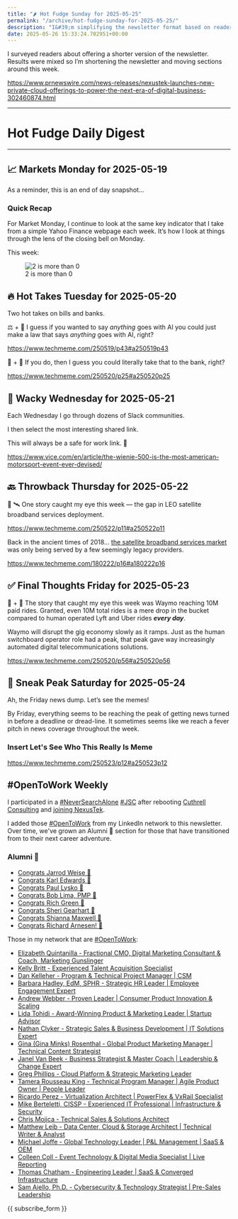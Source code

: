 ```yaml
---
title: "🌶️ Hot Fudge Sunday for 2025-05-25"
permalink: "/archive/hot-fudge-sunday-for-2025-05-25/"
description: "I&#39;m simplifying the newsletter format based on reader feedback while covering key market insights and career updates."
date: 2025-05-26 15:33:24.702951+00:00
---
```


I surveyed readers about offering a shorter version of the newsletter. Results were mixed so I’m shortening the newsletter and moving sections around this week.

https://www.prnewswire.com/news-releases/nexustek-launches-new-private-cloud-offerings-to-power-the-next-era-of-digital-business-302460874.html

---
   
# Hot Fudge Daily Digest
   
---

## 📈 Markets Monday for 2025-05-19

As a reminder, this is an end of day snapshot…

<h3 data-pm-slice="1 1 []">Quick Recap</h3>

For Market Monday, I continue to look at the same key indicator that I take from a simple Yahoo Finance webpage each week. It’s how I look at things through the lens of the closing bell on Monday.

This week:

<figure><img src="https://assets.buttondown.email/images/9f59fd9d-4b10-4185-9bef-4877d6c949d7.png?w=960&amp;fit=max" alt="2 is more than 0" draggable="false"><figcaption>2 is more than 0</figcaption></figure>

## 🔥 Hot Takes Tuesday for 2025-05-20
 
<p>Two hot takes on bills and banks.</p><p>⚖️ + 🤖 I guess if you wanted to say <em>anything</em> goes with AI you could just make a law that says <em>anything</em> goes with AI, right?</p><p><a target="_blank" rel="noopener noreferrer nofollow" href="https://www.techmeme.com/250519/p43#a250519p43">https://www.techmeme.com/250519/p43#a250519p43</a></p><p>🤖 + 🏦 If you do, then I guess you could literally take that to the bank, right?</p><p><a target="_blank" rel="noopener noreferrer nofollow" href="https://www.techmeme.com/250520/p25#a250520p25">https://www.techmeme.com/250520/p25#a250520p25</a></p><p></p>
   
## 🤪 Wacky Wednesday for 2025-05-21
 
<p>Each Wednesday I go through dozens of Slack communities.</p><p>I then select the most interesting shared link.</p><p>This will always be a safe for work link. 🙈</p><p><a target="_blank" rel="noopener noreferrer nofollow" href="https://www.vice.com/en/article/the-wienie-500-is-the-most-american-motorsport-event-ever-devised/">https://www.vice.com/en/article/the-wienie-500-is-the-most-american-motorsport-event-ever-devised/</a></p>
   
## 🔙 Throwback Thursday for 2025-05-22
 
<p>📡 🛰️ One story caught my eye this week — the gap in LEO satellite broadband services deployment.</p><p><a target="_blank" rel="noopener noreferrer nofollow" href="https://www.techmeme.com/250522/p11#a250522p11">https://www.techmeme.com/250522/p11#a250522p11</a></p><p>Back in the ancient times of 2018… <a target="_blank" rel="noopener noreferrer nofollow" href="https://en.wikipedia.org/wiki/Satellite_Internet_access">the satellite broadband services market</a> was only being served by a few seemingly legacy providers.</p><p><a target="_blank" rel="noopener noreferrer nofollow" href="https://www.techmeme.com/180222/p16#a180222p16">https://www.techmeme.com/180222/p16#a180222p16</a></p>
   
## ✅ Final Thoughts Friday for 2025-05-23
 
<p>🤖 + 🔮 The story that caught my eye this week was Waymo reaching 10M paid rides. Granted, even 10M total rides is a mere drop in the bucket compared to human operated Lyft and Uber rides <strong><em>every day</em></strong>. </p><p>Waymo will disrupt the gig economy slowly as it ramps. Just as the human switchboard operator role had a peak, that peak gave way increasingly automated digital telecommunications solutions.</p><p><a target="_blank" rel="noopener noreferrer nofollow" href="https://www.techmeme.com/250520/p56#a250520p56">https://www.techmeme.com/250520/p56#a250520p56</a></p>
   
## 🔮 Sneak Peak Saturday for 2025-05-24
 
<p>Ah, the Friday news dump. Let’s see the memes!</p><p>By Friday, everything seems to be reaching the peak of getting news turned in before a deadline or dread-line. It sometimes seems like we reach a fever pitch in news coverage throughout the week.</p>

<h3>Insert Let's See Who This Really Is Meme</h3><p><a target="_blank" rel="noopener noreferrer nofollow" href="https://www.techmeme.com/250523/p12#a250523p12">https://www.techmeme.com/250523/p12#a250523p12</a></p>

## #OpenToWork Weekly

I participated in a [#NeverSearchAlone](https://www.youtube.com/watch?v=OH3nzRdwYPA) [#JSC](https://www.phyl.org/jsc) after rebooting [Cuthrell Consulting](https://cuthrell.consulting) and [joining NexusTek](https://cuthrell.consulting/blog/jay-cuthrell-joins-nexustek/).

I added those [#OpenToWork](https://www.linkedin.com/search/results/content/?keywords=%23OpenToWork&origin=FACETED_SEARCH&postedBy=%5B%22first%22%5D&sid=TbC&sortBy=%22date_posted%22) from my LinkedIn network to this newsletter. Over time, we've grown an Alumni 🎉 section for those that have transitioned from to their next career adventure.

### Alumni 🎉

- [Congrats Jarrod Weise 🎉](https://www.linkedin.com/posts/jarrodweise_thechargeahead-electricvehicles-innovation-activity-7325543362621509632-t5Oy?utm_source=share&utm_medium=member_desktop&rcm=ACoAACk1T7oBu6QkP2p3bHgknv3R55ktER0dzqc)
- [Congrats Karl Edwards 🎉](https://www.linkedin.com/posts/edwardskarl_im-happy-to-share-that-im-starting-a-new-activity-7323502970120138752-SLA-?utm_source=share&utm_medium=member_desktop&rcm=ACoAACk1T7oBu6QkP2p3bHgknv3R55ktER0dzqc)
- [Congrats Paul Lysko 🎉](https://www.linkedin.com/posts/paullysko_hellyeah-activity-7315070360708603905-ZDc_?utm_source=share&utm_medium=member_desktop&rcm=ACoAACk1T7oBu6QkP2p3bHgknv3R55ktER0dzqc)
- [Congrats Bob Lima, PMP 🎉](https://www.linkedin.com/posts/limarobert_im-happy-to-share-that-im-starting-a-new-activity-7315167863147769856-Tsk-?utm_source=share&utm_medium=member_desktop&rcm=ACoAACk1T7oBu6QkP2p3bHgknv3R55ktER0dzqc)
- [Congrats Rich Green 🎉](https://www.linkedin.com/posts/rich-green-5304804_im-happy-to-share-that-im-starting-a-new-activity-7312272227184324608-HmZN?utm_source=share&utm_medium=member_desktop&rcm=ACoAACk1T7oBu6QkP2p3bHgknv3R55ktER0dzqc)
- [Congrats Sheri Gearhart 🎉](https://www.linkedin.com/posts/sheri-gearhart_im-happy-to-share-that-im-starting-a-new-activity-7314986352909983745-VKzo?utm_source=share&utm_medium=member_desktop&rcm=ACoAACk1T7oBu6QkP2p3bHgknv3R55ktER0dzqc)
- [Congrats Shianna Maxwell 🎉](https://www.linkedin.com/posts/shiannamaxwell_im-happy-to-share-that-im-starting-a-new-activity-7302404919678902272-FHRz?utm_source=share&utm_medium=member_desktop&rcm=ACoAACk1T7oBu6QkP2p3bHgknv3R55ktER0dzqc)
- [Congrats Richard Arnesen! 🎉](https://www.linkedin.com/posts/richard-arnesen_im-happy-to-share-that-im-starting-a-new-activity-7290099022084616192-QjYm?utm_source=share&utm_medium=member_desktop)

Those in my network that are [#OpenToWork](https://www.linkedin.com/search/results/content/?keywords=%23OpenToWork&origin=FACETED_SEARCH&postedBy=%5B%22first%22%5D&sid=TbC&sortBy=%22date_posted%22):

- [Elizabeth Quintanilla - Fractional CMO, Digital Marketing Consultant & Coach, Marketing Gunslinger](https://www.linkedin.com/in/elizabethquintanilla/)
- [Kelly Britt - Experienced Talent Acquisition Specialist](https://www.linkedin.com/in/kelly-britt/)
- [Dan Kelleher - Program & Technical Project Manager | CSM](https://www.linkedin.com/in/kelleherdan/)
- [Barbara Hadley, EdM, SPHR - Strategic HR Leader | Employee Engagement Expert](https://www.linkedin.com/in/barbarahadleyhrleader/)
- [Andrew Webber - Proven Leader | Consumer Product Innovation & Scaling](https://www.linkedin.com/in/andrewwebber/)
- [Lida Tohidi - Award-Winning Product & Marketing Leader | Startup Advisor](https://www.linkedin.com/in/lidatohidi/)
- [Nathan Clyker - Strategic Sales & Business Development | IT Solutions Expert](https://www.linkedin.com/in/nathan-clyker/)
- [Gina (Gina Minks) Rosenthal - Global Product Marketing Manager | Technical Content Strategist](https://www.linkedin.com/in/gminks/)
- [Janel Van Beek - Business Strategist & Master Coach | Leadership & Change Expert](https://www.linkedin.com/in/janellanzadbafrancievanwirkus220/)
- [Greg Phillips - Cloud Platform & Strategic Marketing Leader](https://www.linkedin.com/in/gregaphillips/)
- [Tamera Rousseau King - Technical Program Manager | Agile Product Owner | People Leader](https://www.linkedin.com/in/tjrking/)
- [Ricardo Perez - Virtualization Architect | PowerFlex & VxRail Specialist](https://www.linkedin.com/in/ricardo-perez-atx)
- [Mike Berteletti, CISSP - Experienced IT Professional | Infrastructure & Security](https://www.linkedin.com/in/mike-berteletti-cissp/)
- [Chris Mojica - Technical Sales & Solutions Architect](https://www.linkedin.com/in/pcmojica/)
- [Matthew Leib - Data Center, Cloud & Storage Architect | Technical Writer & Analyst](https://www.linkedin.com/in/matthewleib/)
- [Michael Joffe - Global Technology Leader | P&L Management | SaaS & OEM](https://www.linkedin.com/in/joffemichael/)
- [Colleen Coll - Event Technology & Digital Media Specialist | Live Reporting](https://www.linkedin.com/in/colleen-coll-b971505/)
- [Thomas Chatham - Engineering Leader | SaaS & Converged Infrastructure](https://www.linkedin.com/in/thomaschatham/)
- [Sam Aiello, Ph.D. - Cybersecurity & Technology Strategist | Pre-Sales Leadership](https://www.linkedin.com/in/samaiello/)

{{ subscribe_form }}